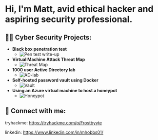 <h1>Hi, I'm Matt, avid ethical hacker and aspiring security professional.

<h2>👨‍💻 Cyber Security Projects:</h2>

- <b>Black box penetration test</b>
  - ![Pen test write-up](https://github.com/HattMobb/TryHackMe-Bugle-Machine-Writeup-Walkthrough)
- <b>Virtual Machine Attack Threat Map </b>
  - ![Threat Map](https://github.com/HattMobb/Virtual-Machine-Threat-Map)
- <b>1000 user Active Directory lab</b>
  - ![AD-lab](https://github.com/HattMobb/1000-User-Active-Directory-Lab) 
- <b>Self-hosted password vault using Docker</b>
  - ![Vault](https://github.com/HattMobb/Self-Hosted-Password-Vault)
- <b>Using an Azure virtual machine to host a honeypot</b>
  - ![Honeypot](https://github.com/HattMobb/Azure-Honeypot)


<h2> 🤳 Connect with me:</h2>

tryhackme: https://tryhackme.com/p/Frostbyyte
  
linkedin: https://www.linkedin.com/in/mhobbs01/
